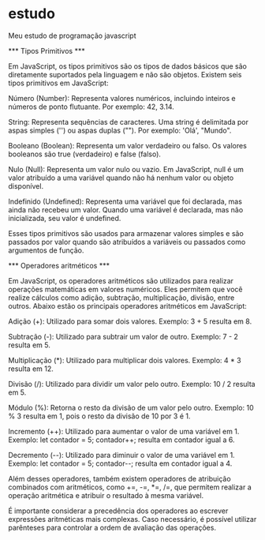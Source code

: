 # estudo
Meu estudo de programação javascript

*** Tipos Primitivos ***

Em JavaScript, os tipos primitivos são os tipos de dados básicos que são diretamente suportados pela linguagem e não são objetos. Existem seis tipos primitivos em JavaScript:

Número (Number): Representa valores numéricos, incluindo inteiros e números de ponto flutuante. Por exemplo: 42, 3.14.

String: Representa sequências de caracteres. Uma string é delimitada por aspas simples ('') ou aspas duplas (""). Por exemplo: 'Olá', "Mundo".

Booleano (Boolean): Representa um valor verdadeiro ou falso. Os valores booleanos são true (verdadeiro) e false (falso).

Nulo (Null): Representa um valor nulo ou vazio. Em JavaScript, null é um valor atribuído a uma variável quando não há nenhum valor ou objeto disponível.

Indefinido (Undefined): Representa uma variável que foi declarada, mas ainda não recebeu um valor. Quando uma variável é declarada, mas não inicializada, seu valor é undefined.

Esses tipos primitivos são usados para armazenar valores simples e são passados por valor quando são atribuídos a variáveis ou passados como argumentos de função.

*** Operadores aritméticos ***

Em JavaScript, os operadores aritméticos são utilizados para realizar operações matemáticas em valores numéricos. Eles permitem que você realize cálculos como adição, subtração, multiplicação, divisão, entre outros. Abaixo estão os principais operadores aritméticos em JavaScript:

Adição (+): Utilizado para somar dois valores. Exemplo: 3 + 5 resulta em 8.

Subtração (-): Utilizado para subtrair um valor de outro. Exemplo: 7 - 2 resulta em 5.

Multiplicação (*): Utilizado para multiplicar dois valores. Exemplo: 4 * 3 resulta em 12.

Divisão (/): Utilizado para dividir um valor pelo outro. Exemplo: 10 / 2 resulta em 5.

Módulo (%): Retorna o resto da divisão de um valor pelo outro. Exemplo: 10 % 3 resulta em 1, pois o resto da divisão de 10 por 3 é 1.

Incremento (++): Utilizado para aumentar o valor de uma variável em 1. Exemplo: let contador = 5; contador++; resulta em contador igual a 6.

Decremento (--): Utilizado para diminuir o valor de uma variável em 1. Exemplo: let contador = 5; contador--; resulta em contador igual a 4.

Além desses operadores, também existem operadores de atribuição combinados com aritméticos, como +=, -=, *=, /=, que permitem realizar a operação aritmética e atribuir o resultado à mesma variável.

É importante considerar a precedência dos operadores ao escrever expressões aritméticas mais complexas. Caso necessário, é possível utilizar parênteses para controlar a ordem de avaliação das operações.
